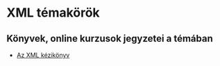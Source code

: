 # XML témakörök

## Könyvek, online kurzusok jegyzetei a témában

* [Az XML kézikönyv](web/XML-kezikonyv_Neil_Bradley/readme.md)